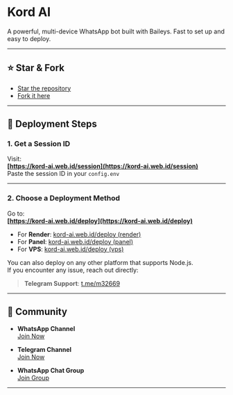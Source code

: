 # Kord AI

A powerful, multi-device WhatsApp bot built with Baileys. Fast to set up and easy to deploy.

---

## ⭐️ Star & Fork

- [Star the repository](https://github.com/M3264/Kord-Ai)
- [Fork it here](https://github.com/M3264/Kord-Ai/fork)

---

## 🚀 Deployment Steps

### 1. Get a Session ID

Visit:  
**[https://kord-ai.web.id/session](https://kord-ai.web.id/session)**  
Paste the session ID in your `config.env`

---

### 2. Choose a Deployment Method

Go to:  
**[https://kord-ai.web.id/deploy](https://kord-ai.web.id/deploy)**

- For **Render**: [kord-ai.web.id/deploy (render)](https://kord-ai.web.id/deploy)
- For **Panel**: [kord-ai.web.id/deploy (panel)](https://kord-ai.web.id/deploy)
- For **VPS**: [kord-ai.web.id/deploy (vps)](https://kord-ai.web.id/deploy)

You can also deploy on any other platform that supports Node.js.  
If you encounter any issue, reach out directly:

> **Telegram Support**: [t.me/m32669](https://t.me/m32669)

---

## 📢 Community

- **WhatsApp Channel**  
  [Join Now](https://whatsapp.com/channel/0029VaghjWRHVvTh35lfZ817)

- **Telegram Channel**  
  [Join Now](https://t.me/kordai_channel)

- **WhatsApp Chat Group**  
  [Join Group](https://chat.whatsapp.com/H04L7iGsxlUFT0aZXrbvzX)

---